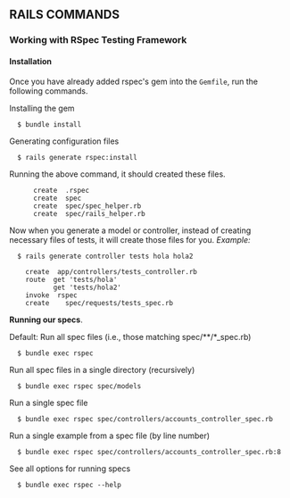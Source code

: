 ## RAILS COMMANDS



### Working with RSpec Testing Framework

#### Installation

Once you have already added rspec's gem into the `Gemfile`, run the following commands.

Installing the gem
```console
  $ bundle install
```

Generating configuration files
```console
  $ rails generate rspec:install
```

Running the above command, it should created these files.
```console
      create  .rspec
      create  spec
      create  spec/spec_helper.rb
      create  spec/rails_helper.rb
```

Now when you generate a model or controller, instead of creating necessary files of tests, it will create those files for you.
_Example:_
```console
  $ rails generate controller tests hola hola2
```

```console
    create  app/controllers/tests_controller.rb
    route  get 'tests/hola'
           get 'tests/hola2'
    invoke  rspec
    create    spec/requests/tests_spec.rb
```

**Running our specs**.      

Default: Run all spec files (i.e., those matching spec/**/*_spec.rb)
```console
  $ bundle exec rspec
```


Run all spec files in a single directory (recursively)
```console
  $ bundle exec rspec spec/models
```


Run a single spec file
```console
  $ bundle exec rspec spec/controllers/accounts_controller_spec.rb
```

Run a single example from a spec file (by line number)
```console
  $ bundle exec rspec spec/controllers/accounts_controller_spec.rb:8
```

See all options for running specs
```console
  $ bundle exec rspec --help
```
